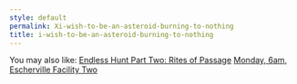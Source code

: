 ```yaml
---
style: default
permalink: Xi-wish-to-be-an-asteroid-burning-to-nothing
title: i-wish-to-be-an-asteroid-burning-to-nothing
---
```

You may also like:
[Endless Hunt Part Two: Rites of Passage](http://scp-wiki.net/ofanendlesshunt-parttwo-rites-of-passage)
[Monday, 6am, Escherville Facility Two](http://scp-wiki.net/monday-6am-escherville-facility-two)